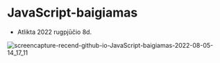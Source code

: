 # JavaScript-baigiamas
- Atlikta 2022 rugpjūčio 8d.

![screencapture-recend-github-io-JavaScript-baigiamas-2022-08-05-14_17_11](https://user-images.githubusercontent.com/106965421/183066913-70b05712-78e4-4ae6-8989-72e0977fa917.png)
